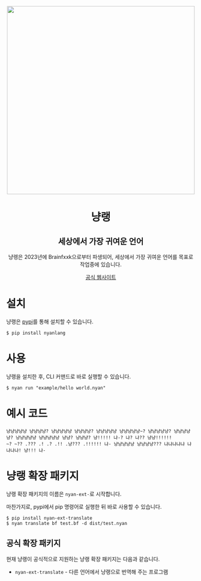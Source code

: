 <p align="center">
<img width="500" height="500" src="https://user-images.githubusercontent.com/61446372/228822639-f126e6a3-5bcb-4e04-80ed-1cb6325314bf.png" />
</p>

<h1 align="center">냥랭</h1>
<h2 align="center">세상에서 가장 귀여운 언어</h2>
<p align="center">
냥렝은 2023년에 Brainfxxk으로부터 파생되어, 세상에서 가장 귀여운 언어를 목표로 작업중에 있습니다.  
</p>
<p align="center">
<a href="https://nyan.sserve.work">공식 웹사이트</a>
</p>

# 설치
냥랭은 [pypi](https://pypi.org/project/nyanlang/)를 통해 설치할 수 있습니다.

```
$ pip install nyanlang
```

# 사용
냥랭을 설치한 후, CLI 커맨드로 바로 실행할 수 있습니다.

```
$ nyan run "example/hello world.nyan"
```

# 예시 코드

```
냥냥냥냥냥 냥냥냥냥? 냥냥냥냥냥 냥냥냥냥? 냥냥냥냥냥 냥냥냥냥냥~? 냥냥냥냥냥? 냥냥냥냥냥? 냥냥냥냥냥 냥냥냥냥냥 냥냥? 냥냥냥? 냥!!!!! 냐-? 냐? 냐?? 냥냥!!!!!!
~? ~?? .??? .! .? .!! .냥??? .!!!!!! 냐- 냥냥냥냥냥 냥냥냥냥??? 냐냐냐냐냐 냐냐냐냐! 냥!!! 냐-
```

# 냥랭 확장 패키지
냥랭 확장 패키지의 이름은 `nyan-ext-`로 시작합니다.  

마찬가지로, pypi에서 pip 명령어로 실행한 뒤 바로 사용할 수 있습니다.

```
$ pip install nyan-ext-translate
$ nyan translate bf test.bf -d dist/test.nyan
```

## 공식 확장 패키지
현재 냥랭이 공식적으로 지원하는 냥랭 확장 패키지는 다음과 같습니다.

+ `nyan-ext-translate` - 다른 언어에서 냥랭으로 번역해 주는 프로그램
